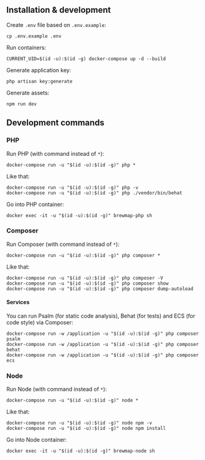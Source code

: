 ## Installation & development
Create `.env` file based on `.env.example`:
```shell script
cp .env.example .env
```

Run containers:
```shell script
CURRENT_UID=$(id -u):$(id -g) docker-compose up -d --build
```

Generate application key:
```shell script
php artisan key:generate
```

Generate assets:
```shell script
npm run dev
```

## Development commands
### PHP
Run PHP (with command instead of `*`):
```shell script
docker-compose run -u "$(id -u):$(id -g)" php *
```

Like that:
```shell script
docker-compose run -u "$(id -u):$(id -g)" php -v
docker-compose run -u "$(id -u):$(id -g)" php ./vendor/bin/behat
```

Go into PHP container:
```shell script
docker exec -it -u "$(id -u):$(id -g)" brewmap-php sh
```

### Composer
Run Composer (with command instead of `*`):
```shell script
docker-compose run -u "$(id -u):$(id -g)" php composer *
```

Like that:
```shell script
docker-compose run -u "$(id -u):$(id -g)" php composer -V
docker-compose run -u "$(id -u):$(id -g)" php composer show
docker-compose run -u "$(id -u):$(id -g)" php composer dump-autoload
```

#### Services
You can run Psalm (for static code analysis), Behat (for tests) and ECS (for code style) via Composer:
```shell script
docker-compose run -w /application -u "$(id -u):$(id -g)" php composer psalm
docker-compose run -w /application -u "$(id -u):$(id -g)" php composer behat
docker-compose run -w /application -u "$(id -u):$(id -g)" php composer ecs
```

### Node
Run Node (with command instead of `*`):
```shell script
docker-compose run -u "$(id -u):$(id -g)" node *
```

Like that:
```shell script
docker-compose run -u "$(id -u):$(id -g)" node npm -v
docker-compose run -u "$(id -u):$(id -g)" node npm install
```

Go into Node container:
```shell script
docker exec -it -u "$(id -u):$(id -g)" brewmap-node sh
```
